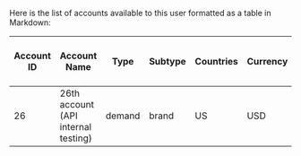 Here is the list of accounts available to this user formatted as a table in Markdown:

| Account ID | Account Name                     | Type    | Subtype | Countries | Currency | Time Zone         | Company Name                     | On Behalf Company Name           |
|------------|----------------------------------|---------|---------|-----------|----------|-------------------|----------------------------------|----------------------------------|
| 26         | 26th account (API internal testing) | demand | brand   | US        | USD      | America/New_York  | 26th account (API internal testing) | 26th account (API internal testing) |